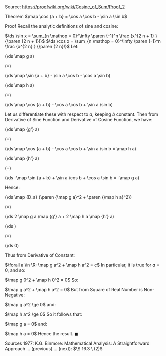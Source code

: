 # 

Source: https://proofwiki.org/wiki/Cosine_of_Sum/Proof_2

Theorem
$\map \cos {a + b} = \cos a \cos b - \sin a \sin b$


Proof
Recall the analytic definitions of sine and cosine:

$\ds \sin x = \sum_{n \mathop = 0}^\infty \paren {-1}^n \frac {x^{2 n + 1} } {\paren {2 n + 1}!}$
$\ds \cos x = \sum_{n \mathop = 0}^\infty \paren {-1}^n \frac {x^{2 n} } {\paren {2 n}!}$
Let:














\(\ds \map g a\)

\(=\)







\(\ds \map \sin {a + b} - \sin a \cos b - \cos a \sin b\)




















\(\ds \map h a\)

\(=\)







\(\ds \map \cos {a + b} - \cos a \cos b + \sin a \sin b\)









Let us differentiate these with respect to $a$, keeping $b$ constant.
Then from Derivative of Sine Function and Derivative of Cosine Function, we have:














\(\ds \map {g'} a\)

\(=\)







\(\ds \map \cos {a + b} - \cos a \cos b + \sin a \sin b = \map h a\)




















\(\ds \map {h'} a\)

\(=\)







\(\ds -\map \sin {a + b} + \sin a \cos b + \cos a \sin b = -\map g a\)









Hence:














\(\ds \map {D_a} {\paren {\map g a}^2 + \paren {\map h a}^2}\)

\(=\)







\(\ds 2 \map g a \map {g'} a + 2 \map h a \map {h'} a\)




















\(\ds \)

\(=\)







\(\ds 0\)









Thus from Derivative of Constant:

$\forall a \in \R: \map g a^2 + \map h a^2 = c$
In particular, it is true for $a = 0$, and so:

$\map g 0^2 + \map h 0^2 = 0$
So:

$\map g a^2 + \map h a^2 = 0$
But from Square of Real Number is Non-Negative:

$\map g a^2 \ge 0$
and:

$\map h a^2 \ge 0$
So it follows that:

$\map g a = 0$
and:

$\map h a = 0$
Hence the result.
$\blacksquare$


Sources
1977: K.G. Binmore: Mathematical Analysis: A Straightforward Approach ... (previous) ... (next): $\S 16.3 \ (2)$




